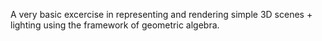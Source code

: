 A very basic excercise in representing and rendering simple 3D scenes + lighting using the framework of geometric algebra.
